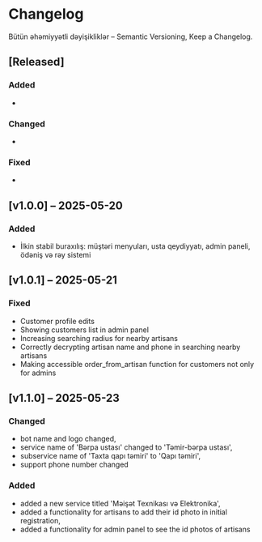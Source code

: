 # Changelog
Bütün əhəmiyyətli dəyişikliklər – Semantic Versioning, Keep a Changelog.

## [Released]

### Added
- 

### Changed
- 

### Fixed
- 

## [v1.0.0] – 2025-05-20
### Added
- İlkin stabil buraxılış: müştəri menyuları, usta qeydiyyatı, admin paneli, ödəniş və rəy sistemi

## [v1.0.1] – 2025-05-21
### Fixed
- Customer profile edits
- Showing customers list in admin panel
- Increasing searching radius for nearby artisans
- Correctly decrypting artisan name and phone in searching nearby artisans
- Making accessible order_from_artisan function for customers not only for admins

## [v1.1.0] – 2025-05-23
### Changed
- bot name and logo changed,
- service name of 'Bərpa ustası' changed to 'Təmir-bərpa ustası',
- subservice name of 'Taxta qapı təmiri' to 'Qapı təmiri',
- support phone number changed

### Added
- added a new service titled 'Məişət Texnikası və Elektronika',
- added a functionality for artisans to add their id photo in initial registration,
- added a functionality for admin panel to see the id photos of artisans
